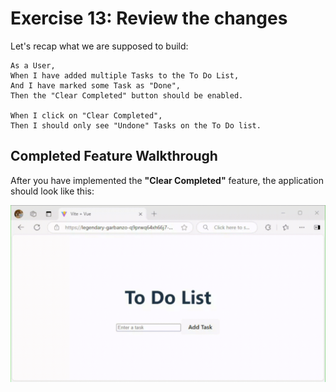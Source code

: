 # Exercise 13: Review the changes

Let's recap what we are supposed to build:

```Gherkin
As a User,
When I have added multiple Tasks to the To Do List,
And I have marked some Task as "Done",
Then the "Clear Completed" button should be enabled.

When I click on "Clear Completed",
Then I should only see "Undone" Tasks on the To Do list.
```

## Completed Feature Walkthrough

After you have implemented the **"Clear Completed"** feature, the application should look like this:

![Final walkthrough](../images/todolist-app-final-walkthru.gif)


